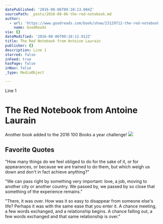 ```yaml
---
datePublished: '2016-08-06T09:10:13.084Z'
sourcePath: _posts/2016-08-06-the-red-notebook.md
author:
  - url: 'https://www.goodreads.com/book/show/23129712-the-red-notebook'
    name: GoodReads
via: {}
dateModified: '2016-08-06T09:10:12.912Z'
title: The Red Notebook from Antoine Laurain
publisher: {}
description: Line 1
starred: false
inFeed: true
hasPage: false
inNav: false
_type: MediaObject

---
```

Line 1

# The Red Notebook from Antoine Laurain

Another book added to the 2016 100 Books a year challenge!
![](https://the-grid-user-content.s3-us-west-2.amazonaws.com/48f484e2-6fa9-4569-baa0-b7bd602be4b9.jpg)

## Favorite Quotes

"How many things do we feel obliged to do for the sake of it, or for appearances, or because we are trained to do them, but which weigh us down and don't in fact achieve anything?"

"We can pass right by something very important: love, a job, moving to another city or another country. We passed by, we passed by so close that something of the experience remains."

"There, it was over. How was it so easy to disappear from someone else's life? Perhaps it was with the same ease that you enter it. A chance meeting, a few words exchanged, and a relationship begins. A chance falling out, a few words exchanged and that same relationship is over."
